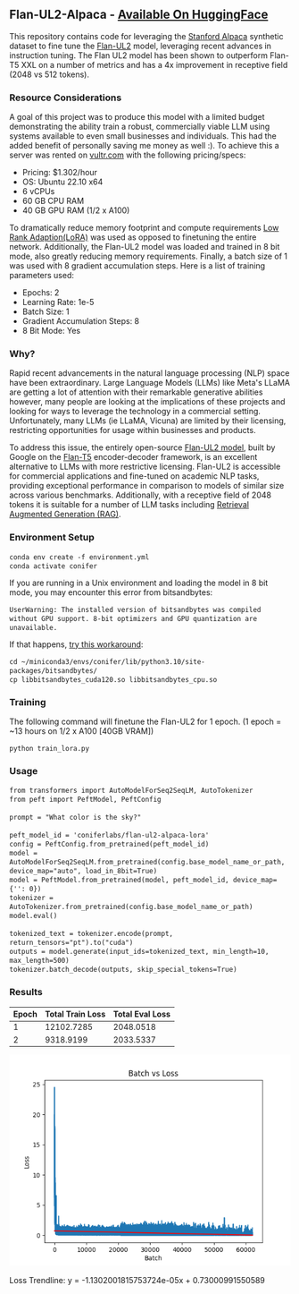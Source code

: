 ## Flan-UL2-Alpaca - [Available On HuggingFace](https://huggingface.co/coniferlabs/flan-ul2-alpaca-lora)

This repository contains code for leveraging the [Stanford Alpaca](https://github.com/tatsu-lab/stanford_alpaca) synthetic dataset to fine tune the [Flan-UL2](https://huggingface.co/google/flan-ul2) model, leveraging recent advances in instruction tuning. The Flan UL2 model has been shown to outperform Flan-T5 XXL on a number of metrics and has a 4x improvement in receptive field (2048 vs 512 tokens).

### Resource Considerations

A goal of this project was to produce this model with a limited budget demonstrating the ability train a robust, commercially viable LLM using systems available to even small businesses and individuals. This had the added benefit of personally saving me money as well :). To achieve this a server was rented on [vultr.com](vultr.com) with the following pricing/specs:
- Pricing: $1.302/hour
- OS: Ubuntu 22.10 x64
- 6 vCPUs
- 60 GB CPU RAM
- 40 GB GPU RAM (1/2 x A100)

To dramatically reduce memory footprint and compute requirements [Low Rank Adaption(LoRA)](https://huggingface.co/docs/diffusers/training/lora) was used as opposed to finetuning the entire network. Additionally, the Flan-UL2 model was loaded and trained in 8 bit mode, also greatly reducing memory requirements. Finally, a batch size of 1 was used with 8 gradient accumulation steps. Here is a list of training parameters used:
- Epochs: 2
- Learning Rate: 1e-5
- Batch Size: 1
- Gradient Accumulation Steps: 8
- 8 Bit Mode: Yes


### Why?

Rapid recent advancements in the natural language processing (NLP) space have been extraordinary. Large Language Models (LLMs) like Meta's LLaMA are getting a lot of attention with their remarkable generative abilities however, many people are looking at the implications of these projects and looking for ways to leverage the technology in a commercial setting. Unfortunately, many LLMs (ie LLaMA, Vicuna) are limited by their licensing, restricting opportunities for usage within businesses and products.

To address this issue, the entirely open-source [Flan-UL2 model](https://huggingface.co/google/flan-ul2), built by Google on the [Flan-T5](https://arxiv.org/abs/2210.11416) encoder-decoder framework, is an excellent alternative to LLMs with more restrictive licensing. Flan-UL2 is accessible for commercial applications and fine-tuned on academic NLP tasks, providing exceptional performance in comparison to models of similar size across various benchmarks. Additionally, with a receptive field of 2048 tokens it is suitable for a number of LLM tasks including [Retrieval Augmented Generation (RAG)](https://arxiv.org/abs/2005.11401).


### Environment Setup

```
conda env create -f environment.yml
conda activate conifer
```

If you are running in a Unix environment and loading the model in 8 bit mode, you may encounter this error from bitsandbytes:

```
UserWarning: The installed version of bitsandbytes was compiled without GPU support. 8-bit optimizers and GPU quantization are unavailable.
```

 If that happens, [try this workaround](https://github.com/TimDettmers/bitsandbytes/issues/156#issuecomment-1462329713):

```
cd ~/miniconda3/envs/conifer/lib/python3.10/site-packages/bitsandbytes/
cp libbitsandbytes_cuda120.so libbitsandbytes_cpu.so
```

### Training

The following command will finetune the Flan-UL2 for 1 epoch. (1 epoch = ~13 hours on 1/2 x A100 [40GB VRAM])

```
python train_lora.py
```

### Usage

```
from transformers import AutoModelForSeq2SeqLM, AutoTokenizer
from peft import PeftModel, PeftConfig

prompt = "What color is the sky?"

peft_model_id = 'coniferlabs/flan-ul2-alpaca-lora'
config = PeftConfig.from_pretrained(peft_model_id)
model = AutoModelForSeq2SeqLM.from_pretrained(config.base_model_name_or_path, device_map="auto", load_in_8bit=True)
model = PeftModel.from_pretrained(model, peft_model_id, device_map={'': 0})
tokenizer = AutoTokenizer.from_pretrained(config.base_model_name_or_path)
model.eval()

tokenized_text = tokenizer.encode(prompt, return_tensors="pt").to("cuda")
outputs = model.generate(input_ids=tokenized_text, min_length=10, max_length=500)
tokenizer.batch_decode(outputs, skip_special_tokens=True)
```

### Results

| Epoch | Total Train Loss | Total Eval Loss  |
|-------|------------------|------------------|
| 1     | 12102.7285       |  2048.0518       |
| 2     | 9318.9199        |  2033.5337       |

![image](assets/training_loss.png)

Loss Trendline: y = -1.1302001815753724e-05x + 0.73000991550589
